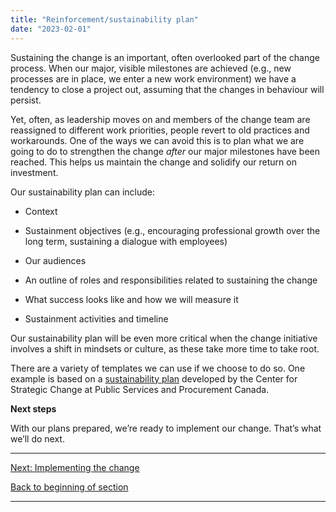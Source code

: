 ```yaml
---
title: "Reinforcement/sustainability plan"
date: "2023-02-01"
---
```


Sustaining the change is an important, often overlooked part of the change process. When our major, visible milestones are achieved (e.g., new processes are in place, we enter a new work environment) we have a tendency to close a project out, assuming that the changes in behaviour will persist.

Yet, often, as leadership moves on and members of the change team are reassigned to different work priorities, people revert to old practices and workarounds. One of the ways we can avoid this is to plan what we are going to do to strengthen the change _after_ our major milestones have been reached. This helps us maintain the change and solidify our return on investment.

Our sustainability plan can include:

- Context

- Sustainment objectives (e.g., encouraging professional growth over the long term, sustaining a dialogue with employees)

- Our audiences

- An outline of roles and responsibilities related to sustaining the change

- What success looks like and how we will measure it

- Sustainment activities and timeline

Our sustainability plan will be even more critical when the change initiative involves a shift in mindsets or culture, as these take more time to take root.

There are a variety of templates we can use if we choose to do so. One example is based on a [sustainability plan](https://articles.alpha.canada.ca/uploads/sites/46/2022/11/Change-sustainment-plan.docx) developed by the Center for Strategic Change at Public Services and Procurement Canada.

**Next steps**

With our plans prepared, we’re ready to implement our change. That’s what we’ll do next.

* * *

[Next: Implementing the change](/framework-for-leading-change/implementing-the-change/)

[Back to beginning of section](/framework-for-leading-change/developing-our-plans/)

* * *
